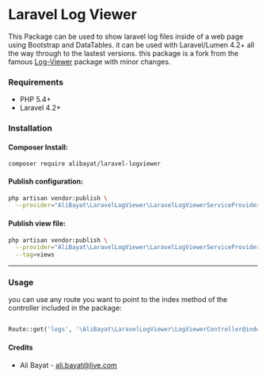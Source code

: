 

Laravel Log Viewer
============

This Package can be used to show laravel log files inside of a web page using Bootstrap and DataTables. it can be used with Laravel/Lumen 4.2+ all the way through to the lastest versions.
this package is a fork from the famous [Log-Viewer](https://github.com/rap2hpoutre/laravel-log-viewer) package with minor changes.


### Requirements
- PHP 5.4+
- Laravel 4.2+


### Installation

#### Composer Install:

	composer require alibayat/laravel-logviewer

#### Publish configuration:

```bash
php artisan vendor:publish \
  --provider="AliBayat\LaravelLogViewer\LaravelLogViewerServiceProvider"

```

#### Publish view file:

```bash
php artisan vendor:publish \
  --provider="AliBayat\LaravelLogViewer\LaravelLogViewerServiceProvider" \
  --tag=views


```

---

### Usage

you can use any route you want to point to the index method of the controller included in the package:

```php

Route::get('logs', '\AliBayat\LaravelLogViewer\LogViewerController@index');

```


#### Credits

 - Ali Bayat - <ali.bayat@live.com>
